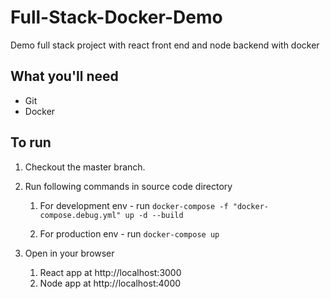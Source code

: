 # Full-Stack-Docker-Demo

Demo full stack project with react front end and node backend with docker

## What you'll need

- Git
- Docker

## To run

1.  Checkout the master branch.

2.  Run following commands in source code directory

    1. For development env - run `docker-compose -f "docker-compose.debug.yml" up -d --build`

    2. For production env - run `docker-compose up`

3.  Open in your browser
    1. React app at http://localhost:3000
    2. Node app at http://localhost:4000
